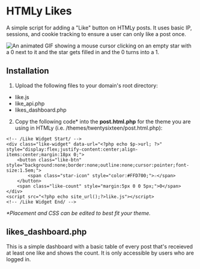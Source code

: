 # HTMLy Likes
A simple script for adding a "Like" button on HTMLy posts. It uses basic IP, sessions, and cookie tracking to ensure a user can only like a post once.

![An animated GIF showing a mouse cursor clicking on an empty star with a 0 next to it and the star gets filled in and the 0 turns into a 1.](https://a.cdn9000.com/IPtLWOJfYzoVbT4a/htmly_like.gif)

## Installation
1) Upload the following files to your domain's root directory:
  * like.js
  * like_api.php
  * likes_dashboard.php

2) Copy the following code\* into the **post.html.php** for the theme you are using in HTMLy (i.e. /themes/twentysixteen/post.html.php):
```
<!-- /Like Widget Start/ -->
<div class="like-widget" data-url="<?php echo $p->url; ?>" style="display:flex;justify-content:center;align-items:center;margin:18px 0;">
	<button class="like-btn" style="background:none;border:none;outline:none;cursor:pointer;font-size:1.5em;">
		<span class="star-icon" style="color:#FFD700;">☆</span>
	</button>
	<span class="like-count" style="margin:5px 0 0 5px;">0</span>
</div>
<script src="<?php echo site_url();?>like.js"></script>
<!-- /Like Widget End/ -->
```

*\*Placement and CSS can be edited to best fit your theme.*

## likes_dashboard.php
This is a simple dashboard with a basic table of every post that's receieved at least one like and shows the count. It is only accessible by users who are logged in.